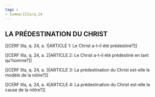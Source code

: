 ```yaml
---
tags : 
- Summa/IIIa/q.24
---
```


## LA PRÉDESTINATION DU CHRIST

[[CERF IIIa, q. 24, a. 1|ARTICLE 1: Le Christ a-t-il été prédestiné?]]

[[CERF IIIa, q. 24, a. 2|ARTICLE 2: Le Christ a-t-il été prédestiné en tant qu’homme?]]

[[CERF IIIa, q. 24, a. 3|ARTICLE 3: La prédestination du Christ est-elle le modèle de la nôtre?]]

[[CERF IIIa, q. 24, a. 4|ARTICLE 4: La prédestination du Christ est-elle la cause de la nôtre?]]


